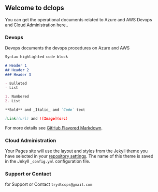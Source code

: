 ## Welcome to dclops

You can get the operational documents related to Azure and AWS Devops and Cloud Administration here..


### Devops

Devops documents the devops procedures on Azure and AWS

```markdown
Syntax highlighted code block

# Header 1
## Header 2
### Header 3

- Bulleted
- List

1. Numbered
2. List

**Bold** and _Italic_ and `Code` text

[Link](url) and ![Image](src)
```

For more details see [GitHub Flavored Markdown](https://guides.github.com/features/mastering-markdown/).

### Cloud Administration

Your Pages site will use the layout and styles from the Jekyll theme you have selected in your [repository settings](https://github.com/dclops/dclops.github.io/settings/pages). The name of this theme is saved in the Jekyll `_config.yml` configuration file.

### Support or Contact

for Support or Contact ``` trydlcops@gmail.com ```
